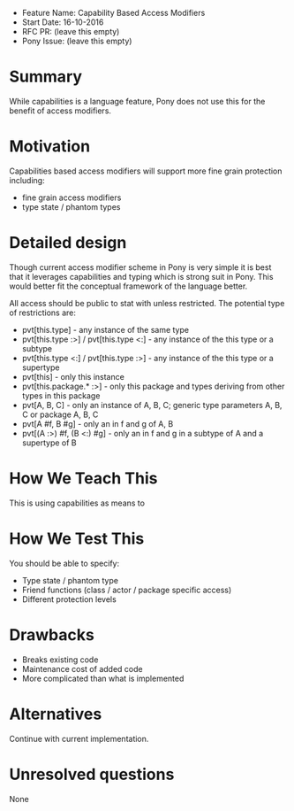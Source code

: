 - Feature Name: Capability Based Access Modifiers
- Start Date: 16-10-2016
- RFC PR: (leave this empty)
- Pony Issue: (leave this empty)

# Summary

While capabilities is a language feature, Pony does not use this for the benefit of access modifiers.

# Motivation

Capabilities based access modifiers will support more fine grain protection including:

 - fine grain access modifiers
 - type state / phantom types

# Detailed design

Though current access modifier scheme in Pony is very simple it is best that it 
leverages capabilities and typing which is strong suit in Pony. This would better 
fit the conceptual framework of the language better.

All access should be public to stat with unless restricted. The potential type of 
restrictions are:

- pvt[this.type] - any instance of the same type
- pvt[this.type :>] / pvt[this.type <:] - any instance of the this type or a subtype
- pvt[this.type <:] / pvt[this.type :>] - any instance of the this type or a supertype
- pvt[this] - only this instance
- pvt[this.package.* :>] - only this package and types deriving from other types in this package
- pvt[A, B, C] - only an instance of A, B, C; generic type parameters A, B, C or package A, B, C
- pvt[A #f, B #g] - only an in f and g of A, B
- pvt[(A :>) #f, (B <:) #g] - only an in f and g in a subtype of A and a supertype of B

# How We Teach This

This is using capabilities as means to 

# How We Test This

You should be able to specify:

- Type state / phantom type 
- Friend functions (class / actor / package specific access)
- Different protection levels

# Drawbacks

* Breaks existing code
* Maintenance cost of added code
* More complicated than what is implemented

# Alternatives

Continue with current implementation.

# Unresolved questions

None
